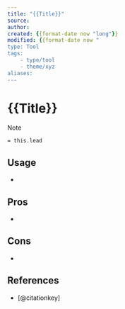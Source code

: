 ```yaml
---
title: "{{Title}}"
source:
author:
created: {{format-date now "long"}}
modified: {{format-date now "
type: Tool
tags:
    - type/tool
    - theme/xyz
aliases:
---
```


# {{Title}}

<!-- Short description of TOOL goes here -->

> [!Note]
> `= this.lead`


## Usage
<!-- Why I am using this tool? The use case -->
- 


## Pros
-  


## Cons
- 



## References

- [@citationkey]
